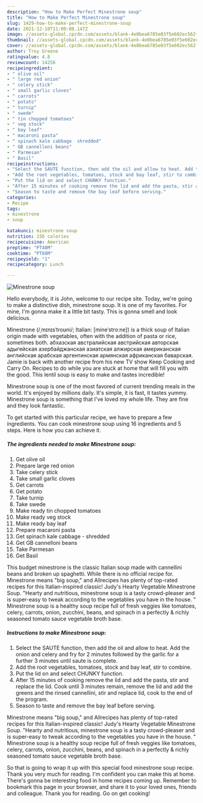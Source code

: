 ```yaml
---
description: "How to Make Perfect Minestrone soup"
title: "How to Make Perfect Minestrone soup"
slug: 1429-how-to-make-perfect-minestrone-soup
date: 2021-12-10T11:09:08.147Z
image: //assets-global.cpcdn.com/assets/blank-4e0bea6785e03f5e602ec562f230caae08da540cada707380b4fe1bbebba43da.png
thumbnail: //assets-global.cpcdn.com/assets/blank-4e0bea6785e03f5e602ec562f230caae08da540cada707380b4fe1bbebba43da.png
cover: //assets-global.cpcdn.com/assets/blank-4e0bea6785e03f5e602ec562f230caae08da540cada707380b4fe1bbebba43da.png
author: Troy Greene
ratingvalue: 4.8
reviewcount: 14256
recipeingredient:
- " olive oil"
- " large red onion"
- " celery stick"
- " small garlic cloves"
- " carrots"
- " potato"
- " turnip"
- " swede"
- " tin chopped tomatoes"
- " veg stock"
- " bay leaf"
- " macaroni pasta"
- " spinach kale cabbage  shredded"
- " GB cannelloni beans"
- " Parmesan"
- " Basil"
recipeinstructions:
- "Select the SAUTE function, then add the oil and allow to heat. Add the onion and celery and fry for 2 minutes followed by the garlic for a further 3 minutes until saute is complete."
- "Add the root vegetables, tomatoes, stock and bay leaf, stir to combine."
- "Put the lid on and select CHUNKY function."
- "After 15 minutes of cooking remove the lid and add the pasta, stir and replace the lid. Cook until 3 minutes remain, remove the lid and add the greens and the rinsed cannellini, stir and replace lid, cook to the end of the program."
- "Season to taste and remove the bay leaf before serving."
categories:
- Recipe
tags:
- minestrone
- soup

katakunci: minestrone soup 
nutrition: 156 calories
recipecuisine: American
preptime: "PT40M"
cooktime: "PT60M"
recipeyield: "1"
recipecategory: Lunch

---
```



![Minestrone soup](//assets-global.cpcdn.com/assets/blank-4e0bea6785e03f5e602ec562f230caae08da540cada707380b4fe1bbebba43da.png)

Hello everybody, it is John, welcome to our recipe site. Today, we're going to make a distinctive dish, minestrone soup. It is one of my favorites. For mine, I'm gonna make it a little bit tasty. This is gonna smell and look delicious.

Minestrone (/ˌmɪnɪsˈtroʊni/; Italian: [mineˈstroːne]) is a thick soup of Italian origin made with vegetables, often with the addition of pasta or rice, sometimes both. абхазская австралийская австрийская авторская адыгейская азербайджанская азиатская алжирская американская английская арабская аргентинская армянская африканская баварская. Jamie is back with another recipe from his new TV show Keep Cooking and Carry On. Recipes to do while you are stuck at home that will fill you with the good. This lentil soup is easy to make and tastes incredible!

Minestrone soup is one of the most favored of current trending meals in the world. It's enjoyed by millions daily. It's simple, it is fast, it tastes yummy. Minestrone soup is something that I've loved my whole life. They are fine and they look fantastic.


To get started with this particular recipe, we have to prepare a few ingredients. You can cook minestrone soup using 16 ingredients and 5 steps. Here is how you can achieve it.

<!--inarticleads1-->

##### The ingredients needed to make Minestrone soup:

1. Get  olive oil
1. Prepare  large red onion
1. Take  celery stick
1. Take  small garlic cloves
1. Get  carrots
1. Get  potato
1. Take  turnip
1. Take  swede
1. Make ready  tin chopped tomatoes
1. Make ready  veg stock
1. Make ready  bay leaf
1. Prepare  macaroni pasta
1. Get  spinach kale cabbage - shredded
1. Get  GB cannelloni beans
1. Take  Parmesan
1. Get  Basil


This budget minestrone is the classic Italian soup made with cannellini beans and broken up spaghetti. While there is no official recipe for. Minestrone means &#34;big soup,&#34; and Allrecipes has plenty of top-rated recipes for this Italian-inspired classic! Judy&#39;s Hearty Vegetable Minestrone Soup. &#34;Hearty and nutritious, minestrone soup is a tasty crowd-pleaser and is super-easy to tweak according to the vegetables you have in the house. &#34; Minestrone soup is a healthy soup recipe full of fresh veggies like tomatoes, celery, carrots, onion, zucchini, beans, and spinach in a perfectly &amp; richly seasoned tomato sauce vegetable broth base. 

<!--inarticleads2-->

##### Instructions to make Minestrone soup:

1. Select the SAUTE function, then add the oil and allow to heat. Add the onion and celery and fry for 2 minutes followed by the garlic for a further 3 minutes until saute is complete.
1. Add the root vegetables, tomatoes, stock and bay leaf, stir to combine.
1. Put the lid on and select CHUNKY function.
1. After 15 minutes of cooking remove the lid and add the pasta, stir and replace the lid. Cook until 3 minutes remain, remove the lid and add the greens and the rinsed cannellini, stir and replace lid, cook to the end of the program.
1. Season to taste and remove the bay leaf before serving.


Minestrone means &#34;big soup,&#34; and Allrecipes has plenty of top-rated recipes for this Italian-inspired classic! Judy&#39;s Hearty Vegetable Minestrone Soup. &#34;Hearty and nutritious, minestrone soup is a tasty crowd-pleaser and is super-easy to tweak according to the vegetables you have in the house. &#34; Minestrone soup is a healthy soup recipe full of fresh veggies like tomatoes, celery, carrots, onion, zucchini, beans, and spinach in a perfectly &amp; richly seasoned tomato sauce vegetable broth base. 

So that is going to wrap it up with this special food minestrone soup recipe. Thank you very much for reading. I'm confident you can make this at home. There's gonna be interesting food in home recipes coming up. Remember to bookmark this page in your browser, and share it to your loved ones, friends and colleague. Thank you for reading. Go on get cooking!

